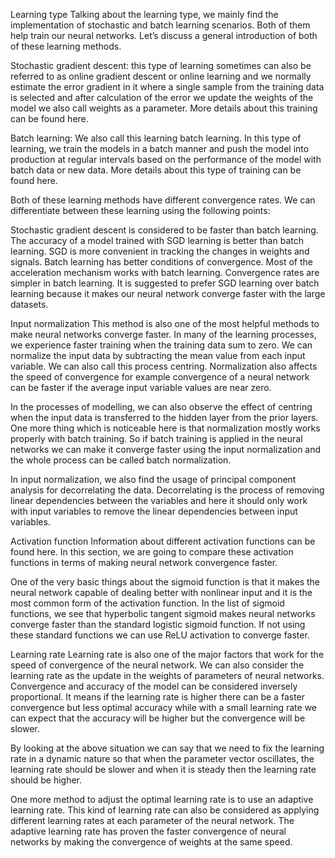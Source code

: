 
Learning type 
Talking about the learning type, we mainly find the implementation of stochastic and batch learning scenarios. Both of them help train our neural networks. Let’s discuss a general introduction of both of these learning methods.

Stochastic gradient descent:  this type of learning sometimes can also be referred to as online gradient descent or online learning and we normally estimate the error gradient in it where a single sample from the training data is selected and after calculation of the error we update the weights of the model we also call weights as a parameter. More details about this training can be found here.

Batch learning: We also call this learning batch learning. In this type of learning, we train the models in a batch manner and push the model into production at regular intervals based on the performance of the model with batch data or new data. More details about this type of training can be found here. 

Both of these learning methods have different convergence rates. We can differentiate between these learning using the following points:

Stochastic gradient descent is considered to be faster than batch learning.
The accuracy of a model trained with SGD learning is better than batch learning.
SGD is more convenient in tracking the changes in weights and signals.
Batch learning has better conditions of convergence.
Most of the acceleration mechanism works with batch learning.
Convergence rates are simpler in batch learning.
It is suggested to prefer SGD learning over batch learning because it makes our neural network converge faster with the large datasets.

Input normalization 
This method is also one of the most helpful methods to make neural networks converge faster. In many of the learning processes, we experience faster training when the training data sum to zero. We can normalize the input data by subtracting the mean value from each input variable. We can also call this process centring.  Normalization also affects the speed of convergence for example convergence of a neural network can be faster if the average input variable values are near zero. 

In the processes of modelling, we can also observe the effect of centring when the input data is transferred to the hidden layer from the prior layers. One more thing which is noticeable here is that normalization mostly works properly with batch training. So if batch training is applied in the neural networks we can make it converge faster using the input normalization and the whole process can be called batch normalization. 

In input normalization, we also find the usage of principal component analysis for decorrelating the data. Decorrelating is the process of removing linear dependencies between the variables and here it should only work with input variables to remove the linear dependencies between input variables. 


Activation function 
Information about different activation functions can be found here. In this section, we are going to compare these activation functions in terms of making neural network convergence faster. 

One of the very basic things about the sigmoid function is that it makes the neural network capable of dealing better with nonlinear input and it is the most common form of the activation function. In the list of sigmoid functions, we see that hyperbolic tangent sigmoid makes neural networks converge faster than the standard logistic sigmoid function. If not using these standard functions we can use ReLU activation to converge faster.


Learning rate 
Learning rate is also one of the major factors that work for the speed of convergence of the neural network. We can also consider the learning rate as the update in the weights of parameters of neural networks. Convergence and accuracy of the model can be considered inversely proportional. It means if the learning rate is higher there can be a faster convergence but less optimal accuracy while with a small learning rate we can expect that the accuracy will be higher but the convergence will be slower. 

By looking at the above situation we can say that we need to fix the learning rate in a dynamic nature so that when the parameter vector oscillates, the learning rate should be slower and when it is steady then the learning rate should be higher.

One more method to adjust the optimal learning rate is to use an adaptive learning rate. This kind of learning rate can also be considered as applying different learning rates at each parameter of the neural network. The adaptive learning rate has proven the faster convergence of neural networks by making the convergence of weights at the same speed.
